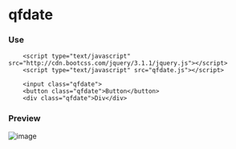 # qfdate

### Use
        <script type="text/javascript" src="http://cdn.bootcss.com/jquery/3.1.1/jquery.js"></script>
        <script type="text/javascript" src="qfdate.js"></script>

        <input class="qfdate">
        <button class="qfdate">Button</button>
        <div class="qfdate">Div</div>
### Preview
![image](https://github.com/qf0129/qfdate/blob/master/test.jpg)
